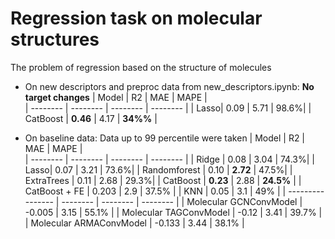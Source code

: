 # Regression task on molecular structures
The problem of regression based on the structure of molecules

- On new descriptors and preproc data from new_descriptors.ipynb:
**No target changes**
| Model | R2 | MAE | MAPE |  
| -------- | -------- | -------- | -------- |
| Lasso| 0.09 | 5.71 | 98.6%|
| CatBoost | **0.46** | 4.17 | **34%%** |

- On baseline data:
Data up to 99 percentile were taken
| Model | R2 | MAE | MAPE |  
| -------- | -------- | -------- | -------- |
| Ridge | 0.08 | 3.04 | 74.3%|
| Lasso| 0.07 | 3.21 | 73.6%|
| Randomforest | 0.10 | **2.72** | 47.5%|
| ExtraTrees | 0.11 | 2.68 | 29.3%|
| CatBoost | **0.23** | 2.88 | **24.5%** |
| CatBoost + FE | 0.203 | 2.9 | 37.5% |
| KNN | 0.05 | 3.1 | 49% |
| ---------------- | -------- | -------- | -------- |
| Molecular GCNConvModel | -0.005 | 3.15 | 55.1% |
| Molecular TAGConvModel | -0.12 | 3.41 | 39.7% |
| Molecular ARMAConvModel | -0.133 | 3.44 | 38.1% |
